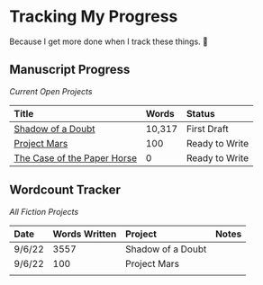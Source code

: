 # Tracking My Progress
Because I get more done when I track these things. 🧐


## Manuscript Progress
*Current Open Projects*

| Title                                             | Words | Status         |
|:------------------------------------------------- |:----- |:-------------- |
| [Shadow of a Doubt](/notes/shadow-doubt)          | 10,317 | First Draft    |
| [Project Mars](/notes/project-mars)               | 100     | Ready to Write |
| [The Case of the Paper Horse](/notes/paper-horse) | 0     | Ready to Write |



## Wordcount Tracker
*All Fiction Projects*

| Date   | Words Written | Project           | Notes |
|:------ |:------------- |:----------------- |:----- |
| 9/6/22 | 3557          | Shadow of a Doubt |       |
| 9/6/22 | 100           | Project Mars      |       |
|        |               |                   |       |
